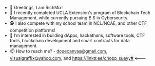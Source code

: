 - 👋 Greetings, I am RichMix! 
- 🌱 I recently completed UCLA Extension's program of Blockchain Tech Management, while currently pursuing B.S in Cyberseurity.
- :detective:  I also compete with my school team in NCL/NCAE, and other CTF competition platforms!
- 👀 I’m interested in building dApps, hackathons, software tools, CTF tools, blockchain development and smart contracts for data management. 
- 📫 How to reach me? - dopecanvas@gmail.com, visualgraffix@yahoo.com, and https://linktr.ee/chopp_sueyy# <---


